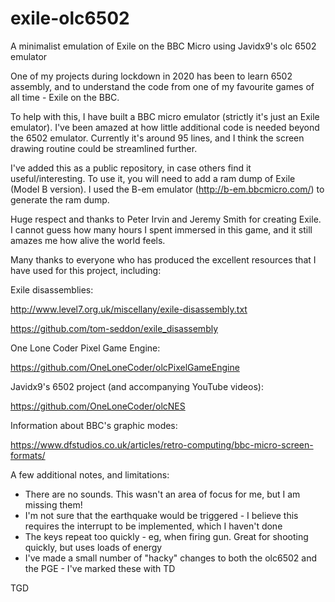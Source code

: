 # exile-olc6502
A minimalist emulation of Exile on the BBC Micro using Javidx9's olc 6502 emulator

One of my projects during lockdown in 2020 has been to learn 6502 assembly, and to understand the code from one of my favourite games of all time - Exile on the BBC.

To help with this, I have built a BBC micro emulator (strictly it's just an Exile emulator).  I've been amazed at how little additional code is needed beyond the 6502 emulator.  Currently it's around 95 lines, and I think the screen drawing routine could be streamlined further.

I've added this as a public repository, in case others find it useful/interesting.  To use it, you will need to add a ram dump of Exile (Model B version).  I used the B-em emulator (http://b-em.bbcmicro.com/) to generate the ram dump.

Huge respect and thanks to Peter Irvin and Jeremy Smith for creating Exile.  I cannot guess how many hours I spent immersed in this game, and it still amazes me how alive the world feels.

Many thanks to everyone who has produced the excellent resources that I have used for this project, including:

Exile disassemblies:

http://www.level7.org.uk/miscellany/exile-disassembly.txt

https://github.com/tom-seddon/exile_disassembly

One Lone Coder Pixel Game Engine:

https://github.com/OneLoneCoder/olcPixelGameEngine
  
Javidx9's 6502 project (and accompanying YouTube videos):

https://github.com/OneLoneCoder/olcNES

Information about BBC's graphic modes:

https://www.dfstudios.co.uk/articles/retro-computing/bbc-micro-screen-formats/

A few additional notes, and limitations:
  - There are no sounds.  This wasn't an area of focus for me, but I am missing them!
  - I'm not sure that the earthquake would be triggered - I believe this requires the interrupt to be implemented, which I haven't done
  - The keys repeat too quickly - eg, when firing gun.  Great for shooting quickly, but uses loads of energy
  - I've made a small number of "hacky" changes to both the olc6502 and the PGE - I've marked these with TD

TGD
